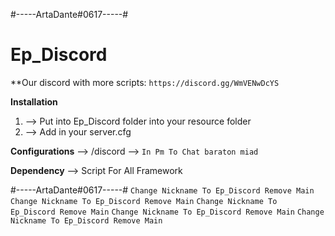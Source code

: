 #-----ArtaDante#0617-----#

# Ep_Discord

**Our discord with more scripts: `https://discord.gg/WmVENwDcYS`

**Installation**
1) --> Put into Ep_Discord folder into your resource folder
2) --> Add in your server.cfg

**Configurations**
--> /discord
--> `In Pm To Chat baraton miad`

**Dependency**
--> Script For All Framework

#-----ArtaDante#0617-----#
`Change Nickname To Ep_Discord Remove Main`
`Change Nickname To Ep_Discord Remove Main`
`Change Nickname To Ep_Discord Remove Main`
`Change Nickname To Ep_Discord Remove Main`
`Change Nickname To Ep_Discord Remove Main`
